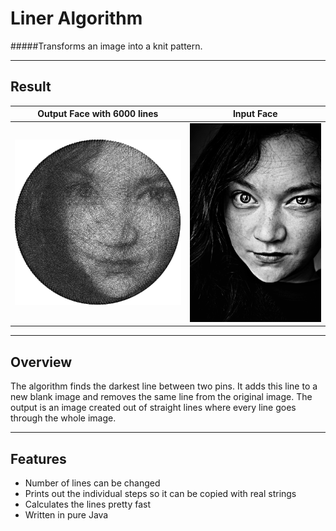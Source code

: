 # Liner Algorithm
#####Transforms an image into a knit pattern.

---

## Result

Output Face with 6000 lines             |  Input Face
:-------------------------:|:-------------------------:
![output_image](https://raw.githubusercontent.com/Murgio/Liner-Algorithm/master/face_output_6000_lines.png)  |  ![input_image](https://raw.githubusercontent.com/Murgio/Liner-Algorithm/master/face.png)

---

## Overview
The algorithm finds the darkest line between two pins. It adds this line to a new blank image and removes the same line from 
the original image. The output is an image created out of straight lines where every line goes through the whole image.

---

## Features
* Number of lines can be changed
* Prints out the individual steps so it can be copied with real strings
* Calculates the lines pretty fast
* Written in pure Java
